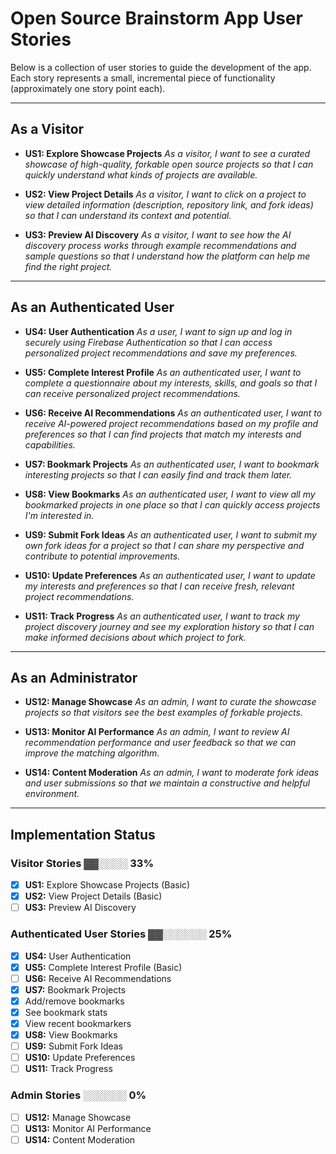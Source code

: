 # Open Source Brainstorm App User Stories

Below is a collection of user stories to guide the development of the app. Each story represents a small, incremental piece of functionality (approximately one story point each).

---

## As a Visitor

- **US1: Explore Showcase Projects**
  _As a visitor, I want to see a curated showcase of high-quality, forkable open source projects so that I can quickly understand what kinds of projects are available._

- **US2: View Project Details**
  _As a visitor, I want to click on a project to view detailed information (description, repository link, and fork ideas) so that I can understand its context and potential._

- **US3: Preview AI Discovery**
  _As a visitor, I want to see how the AI discovery process works through example recommendations and sample questions so that I understand how the platform can help me find the right project._

---

## As an Authenticated User

- **US4: User Authentication**
  _As a user, I want to sign up and log in securely using Firebase Authentication so that I can access personalized project recommendations and save my preferences._

- **US5: Complete Interest Profile**
  _As an authenticated user, I want to complete a questionnaire about my interests, skills, and goals so that I can receive personalized project recommendations._

- **US6: Receive AI Recommendations**
  _As an authenticated user, I want to receive AI-powered project recommendations based on my profile and preferences so that I can find projects that match my interests and capabilities._

- **US7: Bookmark Projects**
  _As an authenticated user, I want to bookmark interesting projects so that I can easily find and track them later._

- **US8: View Bookmarks**
  _As an authenticated user, I want to view all my bookmarked projects in one place so that I can quickly access projects I'm interested in._

- **US9: Submit Fork Ideas**
  _As an authenticated user, I want to submit my own fork ideas for a project so that I can share my perspective and contribute to potential improvements._

- **US10: Update Preferences**
  _As an authenticated user, I want to update my interests and preferences so that I can receive fresh, relevant project recommendations._

- **US11: Track Progress**
  _As an authenticated user, I want to track my project discovery journey and see my exploration history so that I can make informed decisions about which project to fork._

---

## As an Administrator

- **US12: Manage Showcase**
  _As an admin, I want to curate the showcase projects so that visitors see the best examples of forkable projects._

- **US13: Monitor AI Performance**
  _As an admin, I want to review AI recommendation performance and user feedback so that we can improve the matching algorithm._

- **US14: Content Moderation**
  _As an admin, I want to moderate fork ideas and user submissions so that we maintain a constructive and helpful environment._

---

## Implementation Status

### Visitor Stories ▓▓░░░░ 33%

- [x] **US1:** Explore Showcase Projects (Basic)
- [x] **US2:** View Project Details (Basic)
- [ ] **US3:** Preview AI Discovery

### Authenticated User Stories ▓▓░░░░░░ 25%

- [x] **US4:** User Authentication
- [x] **US5:** Complete Interest Profile (Basic)
- [ ] **US6:** Receive AI Recommendations
- [x] **US7:** Bookmark Projects
- [x] Add/remove bookmarks
- [x] See bookmark stats
- [x] View recent bookmarkers
- [x] **US8:** View Bookmarks
- [ ] **US9:** Submit Fork Ideas
- [ ] **US10:** Update Preferences
- [ ] **US11:** Track Progress

### Admin Stories ░░░░░░ 0%

- [ ] **US12:** Manage Showcase
- [ ] **US13:** Monitor AI Performance
- [ ] **US14:** Content Moderation
